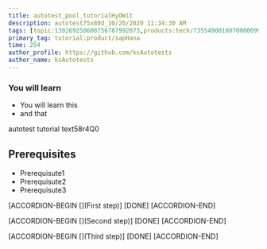 ```yaml
---
title: autotest_pool_tutorialHyOWit
description: autotest75x80d_10/20/2020 11:34:30 AM
tags: [topic:139269250608756787992873,products:tech/73554900100700000996,tutorial:experience/advanced]
primary_tag: tutorial:product/sapHana
time: 254
author_profile: https://github.com/ksAutotests
author_name: ksAutotests
---
```

### You will learn
- You will learn this
- and that

autotest tutorial text58r4Q0

## Prerequisites
- Prerequisute1
- Prerequisute2
- Prerequisute3

[ACCORDION-BEGIN [](First step)]
[DONE]
[ACCORDION-END]

[ACCORDION-BEGIN [](Second step)]
[DONE]
[ACCORDION-END]

[ACCORDION-BEGIN [](Third step)]
[DONE]
[ACCORDION-END]

